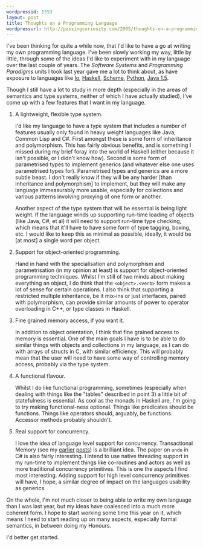 ```yaml
--- 
wordpressid: 1553
layout: post
title: Thoughts on a Programming Language
wordpressurl: http://passingcuriosity.com/2005/thoughts-on-a-programming-language/
---
```


I've been thinking for quite a while now, that I'd like to have a go at
writing my own programming language. I've been slowly working my way, little
by little, through some of the ideas I'd like to experiment with in my
language over the last couple of years. The *Software Systems* and
*Programming Paradigms* units I took last year gave me a lot to think about,
as have exposure to languages like [Io][io], [Haskell][hs], [Scheme][s48],
[Python][py], [Java 1.5][java].

[io]: http://www.iolanguage.com/
[hs]: http://www.haskell.org/
[s48]: http://www.s48.org/
[py]: http://www.python.org/
[java]: http://java.sun.com/j2se/1.5.0/docs/guide/language/

Though I still have a lot to study in more depth (especially in the areas of
semantics and type systems, neither of which I have actually studied), I've
come up with a few features that I want in my language.


1. A lightweight, flexible type system.

   I'd like my language to have a type system that includes a number of
   features usually only found in heavy weight languages like Java, Common
   Lisp and C#. First amongst these is some form of inheritance and
   polymorphism. This has fairly obvious benefits, and is something I missed
   during my brief foray into the world of Haskell (either because it isn't
   possible, or I didn't know how). Second is some form of parametrised types
   to implement generics (and whatever else one uses parametrised types for).
   Parametrised types and generics are a more subtle beast. I don't really
   know if they will be any harder [than inheritance and polymorphism] to
   implement, but they will make any language immeasurably more usable,
   especially for collections and various patterns involving proxying of one
   form or another.

   Another aspect of the type system that will be essential is being light
   weight. If the language winds up supporting run-time loading of objects
   (like Java, C#, et al) it will need to support run-time type checking,
   which means that it'll have to have some form of type tagging, boxing, etc.
   I would like to keep this as minimal as possible, ideally, it would be [at
   most] a single word per object.

2. Support for object-oriented programming.

   Hand in hand with the specialisation and polymorphism and parametrisation
   (in my opinion at least) is support for object-oriented programming
   techniques. Whilst I'm still of two minds about making everything an
   object, I do think that the `<object>.<verb>` form makes a lot of
   sense for certain operations. I also think that supporting a restricted
   multiple inheritance, be it mix-ins or just interfaces, paired with
   polymorphism, can provide similar amounts of power to operator overloading
   in C++, or type classes in Haskell.

3. Fine grained memory access, if you want it.

   In addition to object orientation, I think that fine grained access to
   memory is essential. One of the main goals I have is to be able to do
   similar things with objects and collections in my language, as I can do
   with arrays of structs in C, with similar efficiency. This will probably
   mean that the user will need to have some way of controlling memory access,
   probably via the type system.

4. A functional flavour.

   Whilst I do like functional programming, sometimes (especially when dealing
   with things like the "tables" described in point 3) a little bit of
   statefulness is essential. As cool as the monads in Haskell are, I'm going
   to try making functional-ness optional. Things like predicates should be
   functions. Things like operators should, arguably, be functions. Accessor
   methods probably shouldn't.

5. Real support for concurrency.

   I love the idea of language level support for concurrency. Transactional
   Memory (see my [earlier][1] [posts][2]) is a brilliant idea. The paper on
   `undo` in C# is also fairly interesting. I intend to use native threading
   support in my run-time to implement things like co-routines and actors as
   well as more traditional concurrency primitives. This is one the aspects I
   find most interesting. Adding support for high level concurrency primitives
   will have, I hope, a similar degree of impact on the languages usability as
   generics.

[1]: /2005/composable-memory-transactions/
[2]: /2005/more-on-composable-memory-transactions/

On the whole, I'm not much closer to being able to write my own language than
I was last year, but my ideas have coalesced into a much more coherent form. I
hope to start working some time this year on it, which means I need to start
reading up on many aspects, especially formal semantics, in between doing my
Honours.

I'd better get started.
